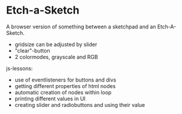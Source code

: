 # Etch-a-Sketch

A browser version of something between a sketchpad and an Etch-A-Sketch.
 
 - gridsize can be adjusted by slider
 - "clear"-button
 - 2 colormodes, grayscale and RGB

js-lessons:
 - use of eventlisteners for buttons and divs
 - getting different properties of html nodes
 - automatic creation of nodes within loop
 - printing different values in UI
 - creating slider and radiobuttons and using their value
